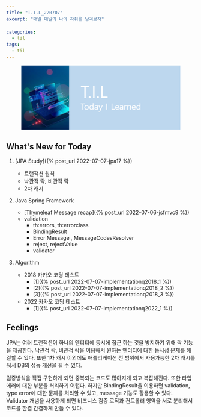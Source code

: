 ```yaml
---
title: "T.I.L_220707"
excerpt: "매일 매일의 나의 자취를 남겨보자"

categories:
  - til
tags:
  - til
---
```

<figure>
    <img src="/assets/images/til_image.png">
</figure>

## What's New for Today   
1. [JPA Study]({% post_url 2022-07-07-jpa17 %})
    - 트랜잭션 원칙
    - 낙관적 락, 비관적 락
    - 2차 캐시

2. Java Spring Framework
    - [Thymeleaf Message recap]({% post_url 2022-07-06-jsfmvc9 %})
    - validation
        - th:errors, th:errorclass
        - BindingResult
        - Error Message , MessageCodesResolver
        - reject, rejectValue
        - validator
3. Algorithm
    - 2018 카카오 코딩 테스트
        - [1]({% post_url 2022-07-07-implementationq2018_1 %})
        - [2]({% post_url 2022-07-07-implementationq2018_2 %})
        - [3]({% post_url 2022-07-07-implementationq2018_3 %})
    - 2022 카카오 코딩 테스트
        - [1]({% post_url 2022-07-07-implementationq2022_1 %})


## Feelings
JPA는 여러 트랜잭션이 하나의 엔티티에 동시에 접근 하는 것을 방지하기 위해 락 기능을 제공한다. 낙관적 락, 비관적 락을 이용해서 원하는 엔터티에 대한 동시성 문제를 해결할 수 있다. 
또한 1차 캐시 이외에도 애플리케이션 전 범위에서 사용가능한 2차 캐시를 둬서 DB의 성능 개선을 꾈 수 있다.

검증방식을 직접 구현하게 되면 중복되는 코드도 많아지게 되고 복잡해진다. 또한 타입 에러에 대한 부분을 처리하기 어렵다. 하지만 BindingResult을 이용하면 validation, type error에 대한 문제를 처리할 수 있고, message 기능도 활용할 수 있다. Validator 개념을 사용하게 되면 비즈니스 검증 로직과 컨트롤러 영역을 서로 분리해서 코드를 한결 간결하게 만들 수 있다.


